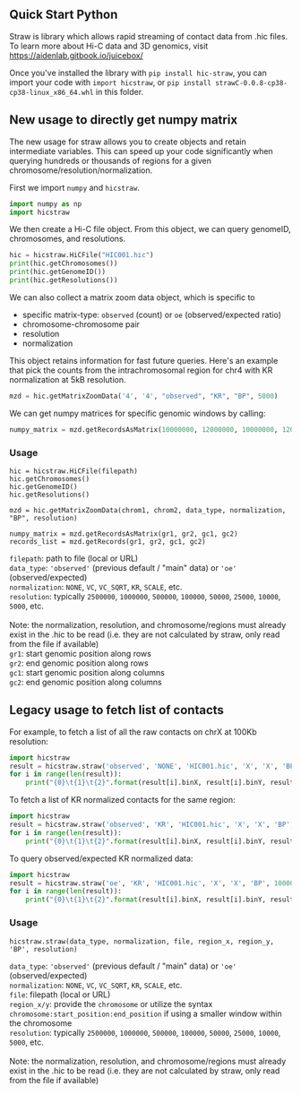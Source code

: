 ## Quick Start Python

Straw is library which allows rapid streaming of contact data from .hic files. 
To learn more about Hi-C data and 3D genomics, visit https://aidenlab.gitbook.io/juicebox/

Once you've installed the library with `pip install hic-straw`, you can import your code with `import hicstraw`,  or `pip install strawC-0.0.8-cp38-cp38-linux_x86_64.whl` in this folder.

## New usage to directly get numpy matrix

The new usage for straw allows you to create objects and retain intermediate variables.
This can speed up your code significantly when querying hundreds or thousands of regions
for a given chromosome/resolution/normalization.

First we import `numpy` and `hicstraw`.
```python
import numpy as np
import hicstraw
```

We then create a Hi-C file object. 
From this object, we can query genomeID, chromosomes, and resolutions.
```python
hic = hicstraw.HiCFile("HIC001.hic")
print(hic.getChromosomes())
print(hic.getGenomeID())
print(hic.getResolutions())
```

We can also collect a matrix zoom data object, which is specific to 
- specific matrix-type: `observed` (count) or `oe` (observed/expected ratio)
- chromosome-chromosome pair
- resolution
- normalization

This object retains information for fast future queries. 
Here's an example that pick the counts from the intrachromosomal region for chr4 
with KR normalization at 5kB resolution.
```python
mzd = hic.getMatrixZoomData('4', '4', "observed", "KR", "BP", 5000)
```

We can get numpy matrices for specific genomic windows by calling:
```python
numpy_matrix = mzd.getRecordsAsMatrix(10000000, 12000000, 10000000, 12000000)
```

### Usage
```
hic = hicstraw.HiCFile(filepath)
hic.getChromosomes()
hic.getGenomeID()
hic.getResolutions()

mzd = hic.getMatrixZoomData(chrom1, chrom2, data_type, normalization, "BP", resolution)

numpy_matrix = mzd.getRecordsAsMatrix(gr1, gr2, gc1, gc2)
records_list = mzd.getRecords(gr1, gr2, gc1, gc2)
```

`filepath`: path to file (local or URL)<br>
`data_type`: `'observed'` (previous default / "main" data) or `'oe'` (observed/expected)<br>
`normalization`: `NONE`, `VC`, `VC_SQRT`, `KR`, `SCALE`, etc.<br>
`resolution`: typically `2500000`, `1000000`, `500000`, `100000`, `50000`, `25000`, `10000`, `5000`, etc.<br><br>
Note: the normalization, resolution, and chromosome/regions must already exist in the .hic to be read 
(i.e. they are not calculated by straw, only read from the file if available)<br>
`gr1`: start genomic position along rows<br>
`gr2`: end genomic position along rows<br>
`gc1`: start genomic position along columns<br>
`gc2`: end genomic position along columns<br>


## Legacy usage to fetch list of contacts

For example, to fetch a list of all the raw contacts on chrX at 100Kb resolution:

```python
import hicstraw
result = hicstraw.straw('observed', 'NONE', 'HIC001.hic', 'X', 'X', 'BP', 1000000)
for i in range(len(result)):
    print("{0}\t{1}\t{2}".format(result[i].binX, result[i].binY, result[i].counts))
```

To fetch a list of KR normalized contacts for the same region:
```python
import hicstraw
result = hicstraw.straw('observed', 'KR', 'HIC001.hic', 'X', 'X', 'BP', 1000000)
for i in range(len(result)):
    print("{0}\t{1}\t{2}".format(result[i].binX, result[i].binY, result[i].counts))
```

To query observed/expected KR normalized data:
```python
import hicstraw
result = hicstraw.straw('oe', 'KR', 'HIC001.hic', 'X', 'X', 'BP', 1000000)
for i in range(len(result)):
    print("{0}\t{1}\t{2}".format(result[i].binX, result[i].binY, result[i].counts))
```

### Usage
```
hicstraw.straw(data_type, normalization, file, region_x, region_y, 'BP', resolution)
```

`data_type`: `'observed'` (previous default / "main" data) or `'oe'` (observed/expected)<br>
`normalization`: `NONE`, `VC`, `VC_SQRT`, `KR`, `SCALE`, etc.<br>
`file`: filepath (local or URL)<br>
`region_x/y`: provide the `chromosome` or utilize the syntax `chromosome:start_position:end_position` if using a smaller window within the chromosome<br>
`resolution`: typically `2500000`, `1000000`, `500000`, `100000`, `50000`, `25000`, `10000`, `5000`, etc.<br><br>
Note: the normalization, resolution, and chromosome/regions must already exist in the .hic to be read 
(i.e. they are not calculated by straw, only read from the file if available)<br>

